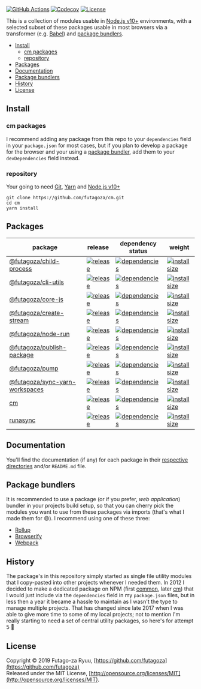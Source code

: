 [![GitHub Actions](https://github.com/futagoza/cm/workflows/ci/badge.svg)](https://github.com/futagoza/cm/actions?workflow=ci)
[![Codecov](https://codecov.io/gh/futagoza/cm/branch/master/graph/badge.svg)](https://codecov.io/gh/futagoza/cm)
[![License](https://img.shields.io/badge/license-mit-blue.svg)](https://opensource.org/licenses/MIT)

This is a collection of modules usable in [Node.js v10+](https://nodejs.org/en/blog/release/v10.0.0/) environments, with a selected subset of these packages usable in most browsers via a transformer (e.g. [Babel](https://babeljs.io/)) and [package bundlers](#package-bundlers). 

- [Install](#install)
  * [cm packages](#cm-packages)
  * [repository](#repository)
- [Packages](#packages)
- [Documentation](#documentation)
- [Package bundlers](#package-bundlers)
- [History](#history)
- [License](#license)

## Install

### cm packages

I recommend adding any package from this repo to your `dependencies` field in your `package.json` for most cases, but if you plan to develop a package for the browser and your using a [package bundler](#package-bundlers), add them to your `devDependencies` field instead.

### repository

Your going to need [Git](https://git-scm.com/), [Yarn](https://yarnpkg.com/) and [Node.js v10+](https://nodejs.org/)

```shell
git clone https://github.com/futagoza/cm.git
cd cm
yarn install
```

## Packages

| package | release | dependency status | weight |
| ------- | ------- | ----------------- | ------ |
| [@futagoza/child-process][12a] | [![release][12b]][12c] | [![dependencies][12d]][12e] | [![install size][12f]][12g] |
| [@futagoza/cli-utils][13a] | [![release][13b]][13c] | [![dependencies][13d]][13e] | [![install size][13f]][13g] |
| [@futagoza/core-js][11a] | [![release][11b]][11c] | [![dependencies][11d]][11e] | [![install size][11f]][11g] |
| [@futagoza/create-stream][14a] | [![release][14b]][14c] | [![dependencies][14d]][14e] | [![install size][14f]][14g] |
| [@futagoza/node-run][16a] | [![release][16b]][16c] | [![dependencies][16d]][16e] | [![install size][16f]][16g] |
| [@futagoza/publish-package][15a] | [![release][15b]][15c] | [![dependencies][15d]][15e] | [![install size][15f]][15g] |
| [@futagoza/pump][17a] | [![release][17b]][17c] | [![dependencies][17d]][17e] | [![install size][17f]][17g] |
| [@futagoza/sync-yarn-workspaces][18a] | [![release][18b]][18c] | [![dependencies][18d]][18e] | [![install size][18f]][18g] |
| [cm][01a] | [![release][01b]][01c] | [![dependencies][01d]][01e] | [![install size][01f]][01g] |
| [runasync][02a] | [![release][02b]][02c] | [![dependencies][02d]][02e] | [![install size][02f]][02g] |

<!-- @futagoza/child-process -->
[12a]: https://github.com/futagoza/cm/tree/master/packages/@futagoza/child-process
[12b]: https://img.shields.io/npm/v/@futagoza/child-process.svg
[12c]: https://www.npmjs.com/package/@futagoza/child-process
[12d]: https://img.shields.io/david/futagoza/cm.svg?path=packages/@futagoza/child-process
[12e]: https://david-dm.org/futagoza/cm?path=packages/@futagoza/child-process
[12f]: https://packagephobia.now.sh/badge?p=@futagoza/child-process
[12g]: https://packagephobia.now.sh/result?p=@futagoza/child-process

<!-- @futagoza/cli-utils -->
[13a]: https://github.com/futagoza/cm/tree/master/packages/@futagoza/cli-utils
[13b]: https://img.shields.io/npm/v/@futagoza/cli-utils.svg
[13c]: https://www.npmjs.com/package/@futagoza/cli-utils
[13d]: https://img.shields.io/david/futagoza/cm.svg?path=packages/@futagoza/cli-utils
[13e]: https://david-dm.org/futagoza/cm?path=packages/@futagoza/cli-utils
[13f]: https://packagephobia.now.sh/badge?p=@futagoza/cli-utils
[13g]: https://packagephobia.now.sh/result?p=@futagoza/cli-utils

<!-- @futagoza/core-js -->
[11a]: https://github.com/futagoza/cm/tree/master/packages/@futagoza/core-js
[11b]: https://img.shields.io/npm/v/@futagoza/core-js.svg
[11c]: https://www.npmjs.com/package/@futagoza/core-js
[11d]: https://img.shields.io/david/futagoza/cm.svg?path=packages/@futagoza/core-js
[11e]: https://david-dm.org/futagoza/cm?path=packages/@futagoza/core-js
[11f]: https://packagephobia.now.sh/badge?p=@futagoza/core-js
[11g]: https://packagephobia.now.sh/result?p=@futagoza/core-js

<!-- @futagoza/create-stream -->
[14a]: https://github.com/futagoza/cm/tree/master/packages/@futagoza/create-stream
[14b]: https://img.shields.io/npm/v/@futagoza/create-stream.svg
[14c]: https://www.npmjs.com/package/@futagoza/create-stream
[14d]: https://img.shields.io/david/futagoza/cm.svg?path=packages/@futagoza/create-stream
[14e]: https://david-dm.org/futagoza/cm?path=packages/@futagoza/create-stream
[14f]: https://packagephobia.now.sh/badge?p=@futagoza/create-stream
[14g]: https://packagephobia.now.sh/result?p=@futagoza/create-stream

<!-- @futagoza/node-run -->
[16a]: https://github.com/futagoza/cm/tree/master/packages/@futagoza/node-run
[16b]: https://img.shields.io/npm/v/@futagoza/node-run.svg
[16c]: https://www.npmjs.com/package/@futagoza/node-run
[16d]: https://img.shields.io/david/futagoza/cm.svg?path=packages/@futagoza/node-run
[16e]: https://david-dm.org/futagoza/cm?path=packages/@futagoza/node-run
[16f]: https://packagephobia.now.sh/badge?p=@futagoza/node-run
[16g]: https://packagephobia.now.sh/result?p=@futagoza/node-run

<!-- @futagoza/publish-package -->
[15a]: https://github.com/futagoza/cm/tree/master/packages/@futagoza/publish-package
[15b]: https://img.shields.io/npm/v/@futagoza/publish-package.svg
[15c]: https://www.npmjs.com/package/@futagoza/publish-package
[15d]: https://img.shields.io/david/futagoza/cm.svg?path=packages/@futagoza/publish-package
[15e]: https://david-dm.org/futagoza/cm?path=packages/@futagoza/publish-package
[15f]: https://packagephobia.now.sh/badge?p=@futagoza/publish-package
[15g]: https://packagephobia.now.sh/result?p=@futagoza/publish-package

<!-- @futagoza/pump -->
[17a]: https://github.com/futagoza/cm/tree/master/packages/@futagoza/pump
[17b]: https://img.shields.io/npm/v/@futagoza/pump.svg
[17c]: https://www.npmjs.com/package/@futagoza/pump
[17d]: https://img.shields.io/david/futagoza/cm.svg?path=packages/@futagoza/pump
[17e]: https://david-dm.org/futagoza/cm?path=packages/@futagoza/pump
[17f]: https://packagephobia.now.sh/badge?p=@futagoza/pump
[17g]: https://packagephobia.now.sh/result?p=@futagoza/pump

<!-- @futagoza/sync-yarn-workspaces -->
[18a]: https://github.com/futagoza/cm/tree/master/packages/@futagoza/sync-yarn-workspaces
[18b]: https://img.shields.io/npm/v/@futagoza/sync-yarn-workspaces.svg
[18c]: https://www.npmjs.com/package/@futagoza/sync-yarn-workspaces
[18d]: https://img.shields.io/david/futagoza/cm.svg?path=packages/@futagoza/sync-yarn-workspaces
[18e]: https://david-dm.org/futagoza/cm?path=packages/@futagoza/sync-yarn-workspaces
[18f]: https://packagephobia.now.sh/badge?p=@futagoza/sync-yarn-workspaces
[18g]: https://packagephobia.now.sh/result?p=@futagoza/sync-yarn-workspaces

<!-- cm -->
[01a]: https://github.com/futagoza/cm/tree/master/packages/cm
[01b]: https://img.shields.io/npm/v/cm.svg
[01c]: https://www.npmjs.com/package/cm
[01d]: https://img.shields.io/david/futagoza/cm.svg?path=packages/cm
[01e]: https://david-dm.org/futagoza/cm?path=packages/cm
[01f]: https://packagephobia.now.sh/badge?p=cm
[01g]: https://packagephobia.now.sh/result?p=cm

<!-- runasync -->
[02a]: https://github.com/futagoza/cm/tree/master/packages/runasync
[02b]: https://img.shields.io/npm/v/runasync.svg
[02c]: https://www.npmjs.com/package/runasync
[02d]: https://img.shields.io/david/futagoza/cm.svg?path=packages/runasync
[02e]: https://david-dm.org/futagoza/cm?path=packages/runasync
[02f]: https://packagephobia.now.sh/badge?p=runasync
[02g]: https://packagephobia.now.sh/result?p=runasync

## Documentation

You'll find the documentation (if any) for each package in their [respective directories](https://github.com/futagoza/cm/tree/master/packages) and/or `README.md` file.

## Package bundlers

It is recommended to use a package (or if you prefer, _web application_) bundler in your projects build setup, so that you can cherry pick the modules you want to use from these packages via imports (that's what I made them for 😄). I recommend using one of these three:

* [Rollup](https://rollupjs.org/)
* [Browserify](http://browserify.org/)
* [Webpack](https://webpack.js.org/)

## History

The package's in this repository simply started as single file utility modules that I copy-pasted into other projects whenever I needed them. In 2012 I decided to make a dedicated package on NPM (first [common](https://www.npmjs.com/package/comman), later [cm](https://www.npmjs.com/package/cm)) that I would just include via the `dependencies` field in my `package.json` files, but in less then a year it became a hassle to maintain as I wasn't the type to manage multiple projects. That has changed since late 2017 when I was able to give more time to some of my local projects; not to mention I'm really starting to need a set of central utility packages, so here's for attempt 5 🍺

## License

Copyright © 2019 Futago-za Ryuu, [https://github.com/futagoza](https://github.com/futagoza)<br>
Released under the MIT License, [http://opensource.org/licenses/MIT](http://opensource.org/licenses/MIT).
